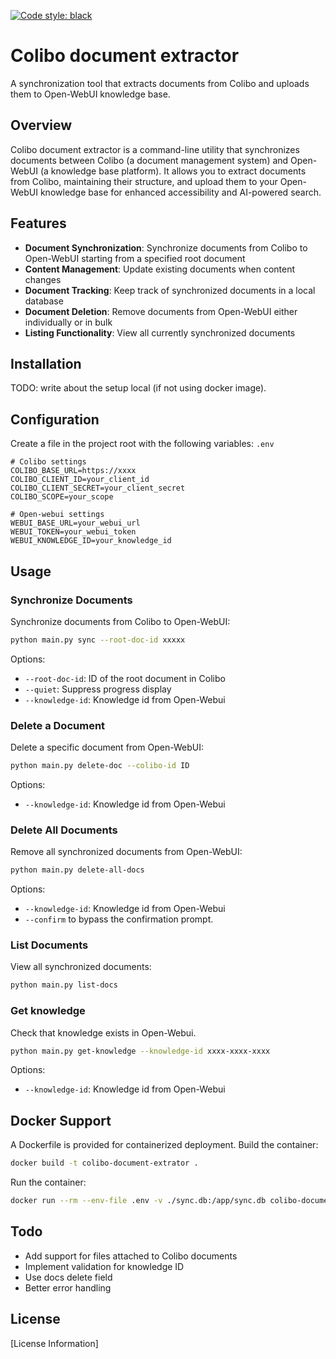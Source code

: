 [![Code style: black](https://img.shields.io/badge/code%20style-black-000000.svg)](https://github.com/psf/black)

# Colibo document extractor

A synchronization tool that extracts documents from Colibo and uploads them to Open-WebUI knowledge base.

## Overview

Colibo document extractor is a command-line utility that synchronizes documents between Colibo (a document management
system) and Open-WebUI (a knowledge base platform). It allows you to extract documents from Colibo, maintaining their
structure, and upload them to your Open-WebUI knowledge base for enhanced accessibility and AI-powered search.

## Features

- **Document Synchronization**: Synchronize documents from Colibo to Open-WebUI starting from a specified root document
- **Content Management**: Update existing documents when content changes
- **Document Tracking**: Keep track of synchronized documents in a local database
- **Document Deletion**: Remove documents from Open-WebUI either individually or in bulk
- **Listing Functionality**: View all currently synchronized documents

## Installation

TODO: write about the setup local (if not using docker image).

## Configuration

Create a file in the project root with the following variables: `.env`

``` 
# Colibo settings
COLIBO_BASE_URL=https://xxxx
COLIBO_CLIENT_ID=your_client_id
COLIBO_CLIENT_SECRET=your_client_secret
COLIBO_SCOPE=your_scope

# Open-webui settings
WEBUI_BASE_URL=your_webui_url
WEBUI_TOKEN=your_webui_token
WEBUI_KNOWLEDGE_ID=your_knowledge_id
```

## Usage

### Synchronize Documents

Synchronize documents from Colibo to Open-WebUI:

``` bash
python main.py sync --root-doc-id xxxxx
```

Options:

- `--root-doc-id`: ID of the root document in Colibo
- `--quiet`: Suppress progress display
- `--knowledge-id`: Knowledge id from Open-Webui

### Delete a Document

Delete a specific document from Open-WebUI:

``` bash
python main.py delete-doc --colibo-id ID
```

Options:

- `--knowledge-id`: Knowledge id from Open-Webui

### Delete All Documents

Remove all synchronized documents from Open-WebUI:

``` bash
python main.py delete-all-docs
```
Options:

- `--knowledge-id`: Knowledge id from Open-Webui
- `--confirm` to bypass the confirmation prompt.

### List Documents

View all synchronized documents:

``` bash
python main.py list-docs
```

### Get knowledge

Check that knowledge exists in Open-Webui.

```bash
python main.py get-knowledge --knowledge-id xxxx-xxxx-xxxx
```

Options:

- `--knowledge-id`: Knowledge id from Open-Webui

## Docker Support

A Dockerfile is provided for containerized deployment.
Build the container:

``` bash
docker build -t colibo-document-extrator .
```

Run the container:

``` bash
docker run --rm --env-file .env -v ./sync.db:/app/sync.db colibo-document-extrator --help
```

## Todo

- Add support for files attached to Colibo documents
- Implement validation for knowledge ID
- Use docs delete field
- Better error handling

## License

[License Information]
